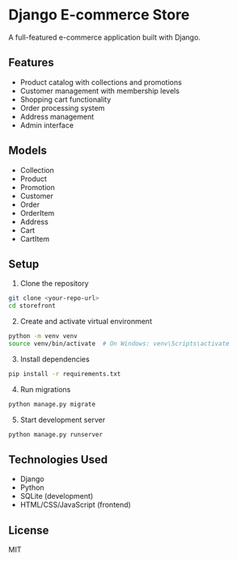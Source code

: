 # Django E-commerce Store

A full-featured e-commerce application built with Django.

## Features

- Product catalog with collections and promotions
- Customer management with membership levels
- Shopping cart functionality
- Order processing system
- Address management
- Admin interface

## Models

- Collection
- Product
- Promotion
- Customer
- Order
- OrderItem
- Address
- Cart
- CartItem

## Setup

1. Clone the repository
```bash
git clone <your-repo-url>
cd storefront
```

2. Create and activate virtual environment
```bash
python -m venv venv
source venv/bin/activate  # On Windows: venv\Scripts\activate
```

3. Install dependencies
```bash
pip install -r requirements.txt
```

4. Run migrations
```bash
python manage.py migrate
```

5. Start development server
```bash
python manage.py runserver
```

## Technologies Used

- Django
- Python
- SQLite (development)
- HTML/CSS/JavaScript (frontend)

## License

MIT 